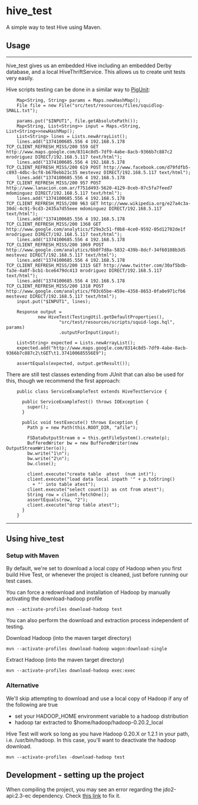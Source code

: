 hive_test
=============
A simple way to test Hive using Maven.

## Usage
-----

hive_test gives us an embedded Hive including an embedded Derby database,
and a local HiveThriftService. This allows us to create unit tests very easily.

Hive scripts testing can be done in a similar way to [PigUnit](http://pig.apache.org/docs/r0.8.1/pigunit.html):

        Map<String, String> params = Maps.newHashMap();
        File file = new File("src/test/resources/files/squidlog-SMALL.txt");

        params.put("$INPUT1", file.getAbsolutePath());
        Map<String, List<String>> input = Maps.<String, List<String>>newHashMap();
        List<String> lines = Lists.newArrayList();
        lines.add("1374100685.556 4 192.168.5.178 TCP_CLIENT_REFRESH_MISS/200 559 GET http://www.maps.google.com/8314c8d5-7df9-4abe-8acb-9366b7c887c2 mrodriguez DIRECT/192.168.5.117 text/html");
        lines.add("1374100685.556 4 192.168.5.178 TCP_CLIENT_REFRESH_MISS/200 619 POST http://www.facebook.com/d79fdfb5-c893-4dbc-bcf8-b670ebb21c35 mestevez DIRECT/192.168.5.117 text/html");
        lines.add("1374100685.556 4 192.168.5.178 TCP_CLIENT_REFRESH_MISS/200 957 POST http://www.lanacion.com.ar/f751d493-5620-4129-8ceb-07c5fa7feed7 mdominguez DIRECT/192.168.5.117 text/html");
        lines.add("1374100685.556 4 192.168.5.178 TCP_CLIENT_REFRESH_MISS/200 963 GET http://www.wikipedia.org/e27a4c3a-30dc-4c91-9cd3-2435a7d55eee mdominguez DIRECT/192.168.5.117 text/html");
        lines.add("1374100685.556 4 192.168.5.178 TCP_CLIENT_REFRESH_MISS/200 1368 GET http://www.google.com/analytics/f29a3c51-f0b8-4ce0-9592-05d12702de1f mrodriguez DIRECT/192.168.5.117 text/html");
        lines.add("1374100685.556 4 192.168.5.178 TCP_CLIENT_REFRESH_MISS/200 1069 POST http://www.google.com/analytics/6b8f7d8a-5832-439b-8dcf-34f60108b3d5 mestevez DIRECT/192.168.5.117 text/html");
        lines.add("1374100685.556 4 192.168.5.178 TCP_CLIENT_REFRESH_MISS/200 1315 GET http://www.twitter.com/30af5bdb-fa3e-4a8f-bcb1-bce6479dc413 mrodriguez DIRECT/192.168.5.117 text/html");
        lines.add("1374100685.556 4 192.168.5.178 TCP_CLIENT_REFRESH_MISS/200 1318 POST http://www.google.com/analytics/f03c65be-459e-4358-8653-0fa0e971cfb6 mestevez DIRECT/192.168.5.117 text/html");
        input.put("$INPUT1", lines);

        Response output =
                new HiveTest(TestingUtil.getDefaultProperties(),
                        "src/test/resources/scripts/squid-logs.hql", params)
                        .outputForInput(input);

        List<String> expected = Lists.newArrayList();
        expected.add("http://www.maps.google.com/8314c8d5-7df9-4abe-8acb-9366b7c887c2\tGET\t1.374100685556E9");

        assertEquals(expected, output.getResult());


There are still test classes extending from JUnit that can also be used for this, though we recommend the first approach:


        public class ServiceExampleTest extends HiveTestService {

          public ServiceExampleTest() throws IOException {
            super();
          }

          public void testExecute() throws Exception {
            Path p = new Path(this.ROOT_DIR, "afile");

            FSDataOutputStream o = this.getFileSystem().create(p);
            BufferedWriter bw = new BufferedWriter(new OutputStreamWriter(o));
            bw.write("1\n");
            bw.write("2\n");
            bw.close();

            client.execute("create table  atest  (num int)");
            client.execute("load data local inpath '" + p.toString()
              + "' into table atest");
            client.execute("select count(1) as cnt from atest");
            String row = client.fetchOne();
            assertEquals(row, "2");
            client.execute("drop table atest");
          }
        }

-----

## Using hive_test
### Setup with Maven

By default, we're set to download a local copy of Hadoop when you first build Hive Test, or whenever the project is cleaned, just before running our test cases.

You can force a redownload and installation of Hadoop by manually activating the download-hadoop profile

    mvn --activate-profiles download-hadoop test

You can also perform the download and extraction process independent of testing.

Download Hadoop (into the maven target directory)

    mvn --activate-profiles download-hadoop wagon:download-single

Extract Hadoop  (into the maven target directory)

    mvn --activate-profiles download-hadoop exec:exec


### Alternative

We'll skip attempting to download and use a local copy of Hadoop if any of the following are true

* set your HADOOP_HOME environment variable to a hadoop distribution
* hadoop tar extracted to  $home/hadoop/hadoop-0.20.2_local

Hive Test will work so long as you have Hadoop 0.20.X or  1.2.1 in your path, i.e. /usr/bin/hadoop. In this case, you'll want to deactivate the hadoop download.

    mvn --activate-profiles -download-hadoop test

## Development - setting up the project
When compiling the project, you may see an error regarding the jdo2-api:2.3-ec dependency.
Check [this link](https://issues.apache.org/jira/browse/HIVE-4114) to fix it.
